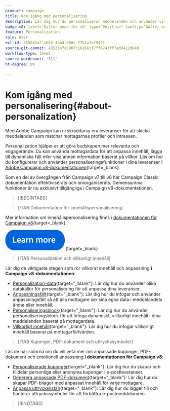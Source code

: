```yaml
---
product: campaign
title: Kom igång med personalisering
description: Lär dig hur du personaliserar meddelanden och använder villkorat innehåll i Campaign
badge-v8: label="Gäller även för v8" type="Positive" tooltip="Gäller även Campaign v8"
feature: Personalization
role: User
exl-id: 555082a2-1b62-4aa4-b80c-77b1a1ef9491
source-git-commit: 435314fa5907c16166cf7ff6741ff7ad0412d04b
workflow-type: tm+mt
source-wordcount: '311'
ht-degree: 0%

---
```


# Kom igång med personalisering{#about-personalization}

Med Adobe Campaign kan ni skräddarsy era leveranser för att skicka meddelanden som matchar mottagarnas profiler och intressen.

Personalization hjälper er att göra budskapen mer relevanta och engagerande. Du kan använda mottagardata för att anpassa innehåll, lägga till dynamiska fält eller visa annan information baserat på villkor. Läs om hur du konfigurerar och använder personaliseringsfunktioner i dina leveranser i [Adobe Campaign v8-dokumentationen](https://experienceleague.adobe.com/docs/campaign/campaign-v8/send/personalize/personalize.html?lang=sv-SE){target=_blank}.

Som en del av övergången från Campaign v7 till v8 har Campaign Classic dokumentation effektiviserats och omorganiserats. Gemensamma funktioner är nu exklusivt tillgängliga i Campaign v8-dokumentationen.

>[!BEGINTABS]

>[!TAB Dokumentation för innehållspersonalisering]

Mer information om innehållspersonalisering finns i [dokumentationen för Campaign v8](https://experienceleague.adobe.com/docs/campaign/campaign-v8/send/personalize/personalize.html?lang=sv-SE){target=_blank}.


[![bild](../../assets/do-not-localize/learn-more-button.svg)](https://experienceleague.adobe.com/docs/campaign/campaign-v8/send/personalize/personalize.html?lang=sv-SE){target=_blank}


>[!TAB Personalization och villkorligt innehåll]

Lär dig de viktigaste stegen som rör villkorat innehåll och anpassning **i Campaign v8-dokumentationen**:

* [Personalization-data](https://experienceleague.adobe.com/docs/campaign/campaign-v8/send/personalize/personalization-data.html?lang=sv-SE){target="_blank"}: Lär dig hur du använder olika datakällor för personalisering för att anpassa dina leveranser.
* [Anpassningsfält](https://experienceleague.adobe.com/docs/campaign/campaign-v8/send/personalize/personalization-fields.html?lang=sv-SE){target="_blank"}: Lär dig hur du infogar och använder anpassningsfält så att alla mottagare ser sina egna data i meddelandets ämne eller innehåll.
* [Personaliseringsblock](https://experienceleague.adobe.com/docs/campaign/campaign-v8/send/personalize/personalization-blocks.html?lang=sv-SE){target="_blank"}: Lär dig hur du använder personaliseringsblock för att infoga dynamiskt, villkorligt innehåll i dina meddelanden baserat på mottagardata.
* [Villkorligt innehåll](https://experienceleague.adobe.com/docs/campaign/campaign-v8/send/personalize/conditions.html?lang=sv-SE){target="_blank"}: Lär dig hur du infogar villkorligt innehåll baserat på mottagarfältvärden.

>[!TAB Kuponger, PDF-dokument och uttryckssymboler]

Läs de här sidorna om du vill veta mer om anpassade kuponger, PDF-dokument och emotionell anpassning **i dokumentationen för Campaign v8**:

* [Personaliserade kuponger](https://experienceleague.adobe.com/docs/campaign/campaign-v8/send/personalize/ppersonalized-coupons.html){target="_blank"}: Lär dig hur du skapar och tilldelar personliga eller anonyma kuponger i e-postleveranser.
* [Generera anpassade PDF-dokument](https://experienceleague.adobe.com/docs/campaign/campaign-v8/send/personalize/generating-personalized-pdf-documents.html){target="_blank"}: Lär dig hur du skapar PDF-bilagor med anpassat innehåll för varje mottagare.
* [Anpassa uttryckslistan](https://experienceleague.adobe.com/docs/campaign/campaign-v8/send/personalize/customizing-emoticon-list.html){target="_blank"}: Lär dig hur du lägger till och hanterar uttryckssymboler för att förbättra e-postmeddelanden.

>[!ENDTABS]





<!--
Adobe Campaign lets you mass deliver personalized electronic messages to a target population.

Before starting sending emails:

* Make sure recipient profiles contain at least an email address.
* Learn more about the Adobe Campaign [Delivery best practices](delivery-best-practices.md).
* Read out these sections to learn more about Deliverability: [Deliverability management in Campaign](about-deliverability.md) and [Deliverability best practices guide](https://experienceleague.adobe.com/docs/deliverability-learn/deliverability-best-practice-guide/introduction.html?lang=sv-SE).

The key steps to send an email are as follows:

* [Create an email delivery](creating-an-email-delivery.md)
* [Define the target population](steps-defining-the-target-population.md)
* [Define the email content](defining-the-email-content.md)
* [Send the email](sending-messages.md)
* [Monitor the delivery](about-delivery-monitoring.md)

The sections below provide information that is specific to the email channel. For global information on how to create a delivery, refer to [this section](steps-about-delivery-creation-steps.md).
-->